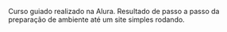 Curso guiado realizado na Alura.
Resultado de passo a passo da preparação de ambiente até um site simples rodando.
